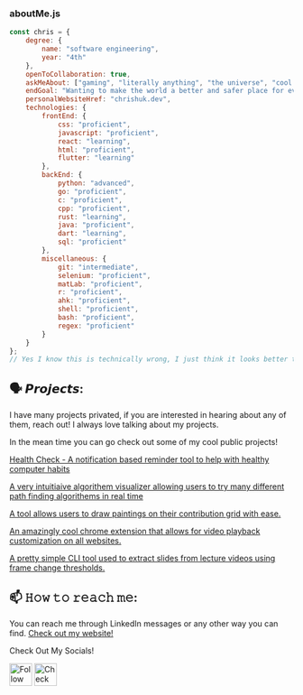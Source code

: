 
### aboutMe.js

```javascript
const chris = {
    degree: {
        name: "software engineering",
        year: "4th"
    },
    openToCollaboration: true,
    askMeAbout: ["gaming", "literally anything", "the universe", "cool tech", "desmos", "robots"],
    endGoal: "Wanting to make the world a better and safer place for everyone",
    personalWebsiteHref: "chrishuk.dev",
    technologies: {
        frontEnd: {
            css: "proficient",
            javascript: "proficient",
            react: "learning",
            html: "proficient",
            flutter: "learning"
        },
        backEnd: {
            python: "advanced",
            go: "proficient",
            c: "proficient",
            cpp: "proficient",
            rust: "learning",
            java: "proficient",
            dart: "learning",
            sql: "proficient"
        },
        miscellaneous: {
            git: "intermediate",
            selenium: "proficient",
            matLab: "proficient",
            r: "proficient",
            ahk: "proficient",
            shell: "proficient",
            bash: "proficient",
            regex: "proficient"
        }
    }
};
// Yes I know this is technically wrong, I just think it looks better this way <3
```
## 🗣️ 𝙋𝙧𝙤𝙟𝙚𝙘𝙩𝙨:
I have many projects privated, if you are interested in hearing about any of them, reach out!
I always love talking about my projects.

In the mean time you can go check out some of my cool public projects! 

[Health Check - A notification based reminder tool to help with healthy computer habits](https://chrishuk.dev/health-check)

[A very intuitiaive algorithem visualizer allowing users to try many different path finding algorithems in real time](https://github.com/mattrltrent/algorithm_visualizer)

[A tool allows users to draw paintings on their contribution grid with ease.](https://github.com/TalentedB/GitHub-Painter)

[An amazingly cool chrome extension that allows for video playback customization on all websites.](https://github.com/TalentedB/Youtube-Plus)

[A pretty simple CLI tool used to extract slides from lecture videos using frame change thresholds.](https://github.com/TalentedB/Slideshow-Extractor)

## 📫 𝙷𝚘𝚠 𝚝𝚘 𝚛𝚎𝚊𝚌𝚑 𝚖𝚎:
You can reach me through LinkedIn messages or any other way you can find.
[Check out my website!](https://chrishuk.dev)

Check Out My Socials!

[<img src="https://cdn-icons-png.flaticon.com/512/174/174857.png" height="40em" align="center" alt="Follow Talent on LinkedIn" title="Follow Talent on LinkedIn"/>](https://www.linkedin.com/in/christopher-huk)
[<img src="https://upload.wikimedia.org/wikipedia/commons/8/8e/LeetCode_Logo_1.png" height="40em" align="center" alt="Check out Talent's LeetCode" title="Check out Talent's LeetCode"/>](https://leetcode.com/TalentedB)




